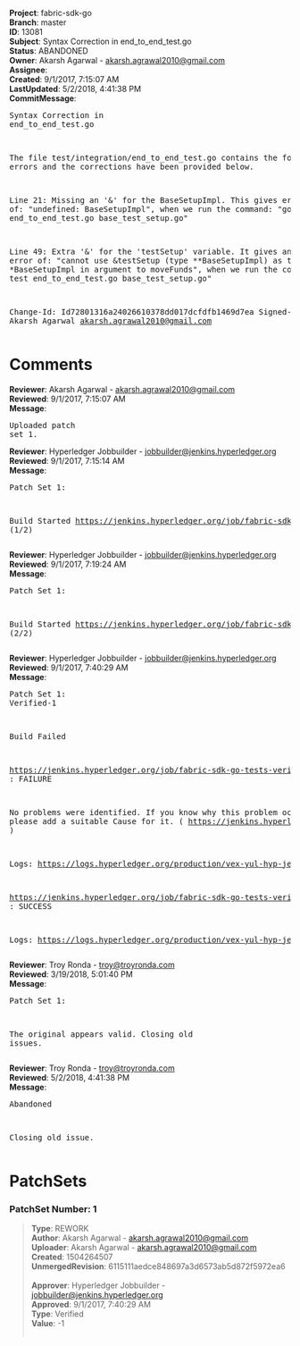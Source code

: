 <strong>Project</strong>: fabric-sdk-go<br><strong>Branch</strong>: master<br><strong>ID</strong>: 13081<br><strong>Subject</strong>: Syntax Correction in end_to_end_test.go<br><strong>Status</strong>: ABANDONED<br><strong>Owner</strong>: Akarsh Agarwal - akarsh.agrawal2010@gmail.com<br><strong>Assignee</strong>:<br><strong>Created</strong>: 9/1/2017, 7:15:07 AM<br><strong>LastUpdated</strong>: 5/2/2018, 4:41:38 PM<br><strong>CommitMessage</strong>:<br><pre>Syntax Correction in end_to_end_test.go

The file test/integration/end_to_end_test.go contains the
following errors and the corrections have been provided below.

Line 21: Missing an '&' for the BaseSetupImpl.
This gives error of: "undefined: BaseSetupImpl",
when we run the command:
"go test end_to_end_test.go base_test_setup.go"

Line 49: Extra '&' for the 'testSetup' variable.
It gives an error of:
"cannot use &testSetup (type **BaseSetupImpl)
as type *BaseSetupImpl in argument to moveFunds",
when we run the command:
"go test end_to_end_test.go base_test_setup.go"

Change-Id: Id72801316a24026610378dd017dcfdfb1469d7ea
Signed-off-by: Akarsh Agarwal <akarsh.agrawal2010@gmail.com>
</pre><h1>Comments</h1><strong>Reviewer</strong>: Akarsh Agarwal - akarsh.agrawal2010@gmail.com<br><strong>Reviewed</strong>: 9/1/2017, 7:15:07 AM<br><strong>Message</strong>: <pre>Uploaded patch set 1.</pre><strong>Reviewer</strong>: Hyperledger Jobbuilder - jobbuilder@jenkins.hyperledger.org<br><strong>Reviewed</strong>: 9/1/2017, 7:15:14 AM<br><strong>Message</strong>: <pre>Patch Set 1:

Build Started https://jenkins.hyperledger.org/job/fabric-sdk-go-tests-verify-s390x/224/ (1/2)</pre><strong>Reviewer</strong>: Hyperledger Jobbuilder - jobbuilder@jenkins.hyperledger.org<br><strong>Reviewed</strong>: 9/1/2017, 7:19:24 AM<br><strong>Message</strong>: <pre>Patch Set 1:

Build Started https://jenkins.hyperledger.org/job/fabric-sdk-go-tests-verify-x86_64/368/ (2/2)</pre><strong>Reviewer</strong>: Hyperledger Jobbuilder - jobbuilder@jenkins.hyperledger.org<br><strong>Reviewed</strong>: 9/1/2017, 7:40:29 AM<br><strong>Message</strong>: <pre>Patch Set 1: Verified-1

Build Failed 

https://jenkins.hyperledger.org/job/fabric-sdk-go-tests-verify-s390x/224/ : FAILURE

No problems were identified. If you know why this problem occurred, please add a suitable Cause for it. ( https://jenkins.hyperledger.org/job/fabric-sdk-go-tests-verify-s390x/224/ )

Logs: https://logs.hyperledger.org/production/vex-yul-hyp-jenkins-1/fabric-sdk-go-tests-verify-s390x/224

https://jenkins.hyperledger.org/job/fabric-sdk-go-tests-verify-x86_64/368/ : SUCCESS

Logs: https://logs.hyperledger.org/production/vex-yul-hyp-jenkins-1/fabric-sdk-go-tests-verify-x86_64/368</pre><strong>Reviewer</strong>: Troy Ronda - troy@troyronda.com<br><strong>Reviewed</strong>: 3/19/2018, 5:01:40 PM<br><strong>Message</strong>: <pre>Patch Set 1:

The original appears valid. Closing old issues.</pre><strong>Reviewer</strong>: Troy Ronda - troy@troyronda.com<br><strong>Reviewed</strong>: 5/2/2018, 4:41:38 PM<br><strong>Message</strong>: <pre>Abandoned

Closing old issue.</pre><h1>PatchSets</h1><h3>PatchSet Number: 1</h3><blockquote><strong>Type</strong>: REWORK<br><strong>Author</strong>: Akarsh Agarwal - akarsh.agrawal2010@gmail.com<br><strong>Uploader</strong>: Akarsh Agarwal - akarsh.agrawal2010@gmail.com<br><strong>Created</strong>: 1504264507<br><strong>UnmergedRevision</strong>: 6115111aedce848697a3d6573ab5d872f5972ea6<br><br><strong>Approver</strong>: Hyperledger Jobbuilder - jobbuilder@jenkins.hyperledger.org<br><strong>Approved</strong>: 9/1/2017, 7:40:29 AM<br><strong>Type</strong>: Verified<br><strong>Value</strong>: -1<br><br></blockquote>
